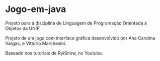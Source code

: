 # Jogo-em-java
Projeto para a disciplina de Linguagem de Programação Orientada à Objetos da UNIP,

Projeto de um jogo com interface gráfica desenvolvido por Ana Carolina Vargas, e Vittorio Marchesini.

Baseado nos tutoriais de RyiSnow, no Youtube.
